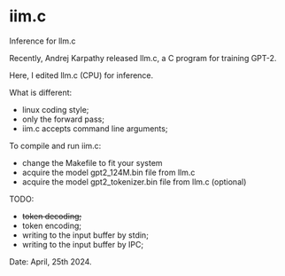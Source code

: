 # iim.c
Inference for llm.c

Recently, Andrej Karpathy released llm.c, a C program for training GPT-2.

Here, I edited llm.c (CPU) for inference.

What is different:
- linux coding style;
- only the forward pass;
- iim.c accepts command line arguments;

To compile and run iim.c:
- change the Makefile to fit your system
- acquire the model gpt2_124M.bin file from llm.c
- acquire the model gpt2_tokenizer.bin file from llm.c (optional)
 
TODO:
- <s> token decoding; </s>
- token encoding;
- writing to the input buffer by stdin;
- writing to the input buffer by IPC;

Date: April, 25th 2024.

